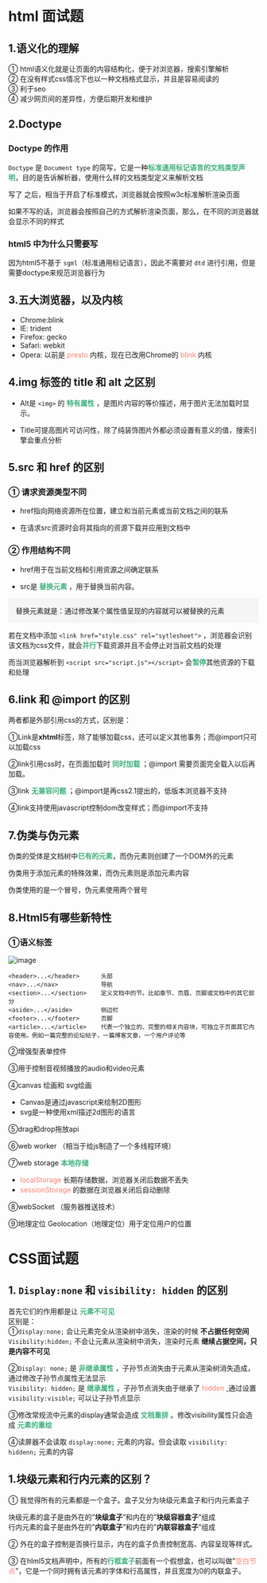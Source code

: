 # html 面试题

## 1.语义化的理解
① html语义化就是让页面的内容结构化，便于对浏览器，搜索引擎解析  
② 在没有样式css情况下也以一种文档格式显示，并且是容易阅读的  
③ 利于seo  
④ 减少网页间的差异性，方便后期开发和维护  

## 2.Doctype
### Doctype 的作用
`Doctype` 是 `Document type` 的简写，它是一种<font color="#3EAF7C">**标准通用标记语言的文档类型声明**</font>，目的是告诉解析器，使用什么样的文档类型定义来解析文档  

写了 <font color="#FA8072"> <!Doctype html> </font> 之后，相当于开启了标准模式，浏览器就会按照w3c标准解析渲染页面  

如果不写的话，浏览器会按照自己的方式解析渲染页面，那么，在不同的浏览器就会显示不同的样式


### html5 中为什么只需要写 <!DOCTYPE HTML>
因为html5不基于 `sgml`（标准通用标记语言），因此不需要对 `dtd` 进行引用，但是需要doctype来规范浏览器行为

## 3.五大浏览器，以及内核
* Chrome:blink   
* IE: trident  
* Firefox: gecko  
* Safari: webkit  
* Opera: 以前是 <font color="#FA8072">presto</font> 内核，现在已改用Chrome的 <font color="#FA8072">blink</font> 内核

## 4.img 标签的 title 和 alt 之区别
* Alt是 `<img>`  的 <font color="#3EAF7C">**特有属性**</font> ，是图片内容的等价描述，用于图片无法加载时显示。  

* Title可提高图片可访问性，除了纯装饰图片外都必须设置有意义的值，搜索引擎会重点分析

## 5.src 和 href 的区别
### ① 请求资源类型不同  
* href指向网络资源所在位置，建立和当前元素或当前文档之间的联系 
      
* 在请求src资源时会将其指向的资源下载并应用到文档中  
### ② 作用结构不同  
* href用于在当前文档和引用资源之间确定联系

* src是 <font color="#3EAF7C">**替换元素**</font> ，用于替换当前内容。

<p style="padding: 15px; background-color: #F5F5F5;">替换元素就是：通过修改某个属性值呈现的内容就可以被替换的元素<p>

若在文档中添加 `<link href="style.css" rel="sytlesheet">` ，浏览器会识别该文档为css文件，就会<font color="#3EAF7C">**并行**</font>下载资源并且不会停止对当前文档的处理

而当浏览器解析到 `<script src="script.js"></script>` 会<font color="#3EAF7C">**暂停**</font>其他资源的下载和处理

## 6.link 和 @import 的区别
两者都是外部引用css的方式，区别是：

①Link是**xhtml**标签，除了能够加载css，还可以定义其他事务；而@import只可以加载css

②link引用css时，在页面加载时 <font color="#3EAF7C">**同时加载**</font> ；@import 需要页面完全载入以后再加载。

③link <font color="#3EAF7C">**无兼容问题**</font> ；@import是再css2.1提出的，低版本浏览器不支持

④link支持使用javascript控制dom改变样式；而@import不支持

## 7.伪类与伪元素
伪类的受体是文档树中<font color="#3EAF7C">**已有的元素**</font>，而伪元素则创建了一个DOM外的元素

伪类用于添加元素的特殊效果，而伪元素则是添加元素内容 

伪类使用的是一个冒号，伪元素使用两个冒号

## 8.Html5有哪些新特性
### ①语义标签  
![image](https://upload-images.jianshu.io/upload_images/15827882-4057d561069e7a15.png)  

    <header>...</header>      头部    
    <nav>...</nav>            导航    
    <section>...</section>    定义文档中的节。比如章节、页眉、页脚或文档中的其它部分     
    <aside>...</aside>        侧边栏    
    <footer>...</footer>	  页脚    
    <article>...</article>    代表一个独立的、完整的相关内容块，可独立于页面其它内容使用。例如一篇完整的论坛帖子，一篇博客文章，一个用户评论等 


 ②增强型表单控件

 ③用于控制音视频播放的audio和video元素

 ④canvas 绘画和 svg绘画

* Canvas是通过javascript来绘制2D图形  
* svg是一种使用xml描述2d图形的语言

 ⑤drag和drop拖放api

 ⑥web worker （相当于给js制造了一个多线程环境）

 ⑦web storage <font color="#3EAF7C">**本地存储**</font>
* <font color="#FA8072">localStorage</font> 长期存储数据，浏览器关闭后数据不丢失
* <font color="#FA8072">sessionStorage</font>  的数据在浏览器关闭后自动删除

 ⑧webSocket （服务器推送技术）

 ⑨地理定位
Geolocation（地理定位）用于定位用户的位置

# CSS面试题

## 1. `Display:none` 和 `visibility: hidden` 的区别
首先它们的作用都是让 <font color="#3EAF7C">**元素不可见**</font>  
区别是：  
①`display:none;` 会让元素完全从渲染树中消失，渲染的时候 **不占据任何空间**  
`Visibility:hidden;` 不会让元素从渲染树中消失，渲染时元素 **继续占据空间，只是内容不可见**

②`Display: none;` 是 <font color="#3EAF7C">**非继承属性**</font> ，子孙节点消失由于元素从渲染树消失造成，通过修改子孙节点属性无法显示  
`Visibility: hidden;` 是 <font color="#3EAF7C">**继承属性**</font> ，子孙节点消失由于继承了 <font color="#FA8072">hidden</font> ,通过设置` visibility:visible;` 可以让子孙节点显示

③修改常规流中元素的display通常会造成 <font color="#3EAF7C">**文档重排**</font> 。修改visibility属性只会造成 <font color="#3EAF7C">**元素的重绘**</font>

④读屏器不会读取 `display:none;` 元素的内容。但会读取 `visibility: hiddenn;` 元素的内容

## 1.块级元素和行内元素的区别？
① 我觉得所有的元素都是一个盒子。盒子又分为块级元素盒子和行内元素盒子

块级元素的盒子是由外在的”**块级盒子**”和内在的”**块级容器盒子**”组成  
行内元素的盒子是由外在的”**内联盒子**”和内在的”**内联容器盒子**”组成

② 外在的盒子控制是否换行显示，内在的盒子负责控制宽高、内容呈现等样式。

③ 在hlml5文档声明中，所有的<font color="#3EAF7C">**行框盒子**</font>前面有一个假想盒，也可以叫做”<font color="#FA8072">空白节点</font>”，它是一个同时拥有该元素的字体和行高属性，并且宽度为0的内联盒子。
